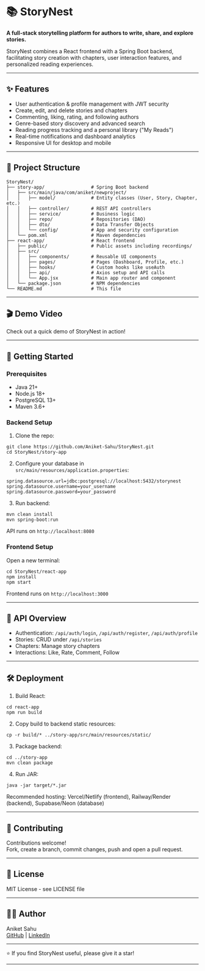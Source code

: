 # 📚 StoryNest

**A full-stack storytelling platform for authors to write, share, and explore stories.**

StoryNest combines a React frontend with a Spring Boot backend, facilitating story creation with chapters, user interaction features, and personalized reading experiences.

---

## ✨ Features

- User authentication & profile management with JWT security
- Create, edit, and delete stories and chapters
- Commenting, liking, rating, and following authors
- Genre-based story discovery and advanced search
- Reading progress tracking and a personal library ("My Reads")
- Real-time notifications and dashboard analytics
- Responsive UI for desktop and mobile

---

## 📁 Project Structure

```
StoryNest/
├── story-app/                 # Spring Boot backend
│   ├── src/main/java/com/aniket/newproject/
│   │   ├── model/             # Entity classes (User, Story, Chapter, etc.)
│   │   ├── controller/        # REST API controllers
│   │   ├── service/           # Business logic
│   │   ├── repo/              # Repositories (DAO)
│   │   ├── dto/               # Data Transfer Objects
│   │   └── config/            # App and security configuration
│   └── pom.xml                # Maven dependencies
├── react-app/                 # React frontend
│   ├── public/                # Public assets including recordings/
│   ├── src/
│   │   ├── components/        # Reusable UI components
│   │   ├── pages/             # Pages (Dashboard, Profile, etc.)
│   │   ├── hooks/             # Custom hooks like useAuth
│   │   ├── api/               # Axios setup and API calls
│   │   └── App.jsx            # Main app router and component
│   └── package.json           # NPM dependencies
└── README.md                  # This file
```

---

## 🎬 Demo Video

Check out a quick demo of StoryNest in action!



---

## 🚀 Getting Started

### Prerequisites

- Java 21+
- Node.js 18+
- PostgreSQL 13+
- Maven 3.6+

### Backend Setup

1. Clone the repo:

```
git clone https://github.com/Aniket-Sahu/StoryNest.git
cd StoryNest/story-app
```

2. Configure your database in `src/main/resources/application.properties`:

```
spring.datasource.url=jdbc:postgresql://localhost:5432/storynest
spring.datasource.username=your_username
spring.datasource.password=your_password
```

3. Run backend:

```
mvn clean install
mvn spring-boot:run
```

API runs on `http://localhost:8080`

### Frontend Setup

Open a new terminal:

```
cd StoryNest/react-app
npm install
npm start
```

Frontend runs on `http://localhost:3000`

---

## 📑 API Overview

- Authentication: `/api/auth/login`, `/api/auth/register`, `/api/auth/profile`
- Stories: CRUD under `/api/stories`
- Chapters: Manage story chapters
- Interactions: Like, Rate, Comment, Follow

---

## 🛠️ Deployment

1. Build React:

```
cd react-app
npm run build
```

2. Copy build to backend static resources:

```
cp -r build/* ../story-app/src/main/resources/static/
```

3. Package backend:

```
cd ../story-app
mvn clean package
```

4. Run JAR:

```
java -jar target/*.jar
```

Recommended hosting: Vercel/Netlify (frontend), Railway/Render (backend), Supabase/Neon (database)

---

## 🤝 Contributing

Contributions welcome!  
Fork, create a branch, commit changes, push and open a pull request.

---

## 📜 License

MIT License - see LICENSE file

---

## 👨‍💻 Author

Aniket Sahu  
[GitHub](https://github.com/Aniket-Sahu) | [LinkedIn](https://www.linkedin.com/in/aniket-sahu-691b95254/)

---

⭐ If you find StoryNest useful, please give it a star!

---